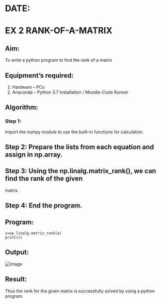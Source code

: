 # DATE:
# EX 2 RANK-OF-A-MATRIX
## Aim:
To write a python program to find the rank of a matrix
## Equipment’s required:
1. 	Hardware – PCs
2. 	Anaconda – Python 3.7 Installation / Moodle-Code Runner
## Algorithm:
### Step 1: 
Import the numpy module to use the built-in functions for calculation.
## Step 2: Prepare the lists from each equation and assign in np.array.
## Step 3: Using the np.linalg.matrix_rank(), we can find the rank of the given
matrix.
## Step 4: End the program.
## Program:
```a=np.array( [[3,2,5],[1,1,2],[3,3,6]])
s=np.linalg.matrix_rank(a)
print(s)
```
## Output:
![image](https://github.com/user-attachments/assets/d90c9798-e73e-49d1-b588-ce266da0a506)

## Result:
Thus the rank for the given matrix is successfully solved by  using a python program.

